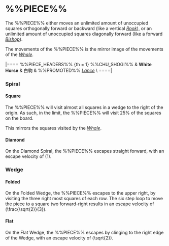 # %%PIECE%%

The %%PIECE%% either moves an unlimited amount of unoccupied
squares orthogonally forward or backward (like a vertical
[*Rook*](rook.html)), or an unlimited amount of unoccupied
squares diagonally forward (like a forward [*Bishop*](bishop.html)).

The movements of the %%PIECE%% is the mirror image of the 
movements of the [*Whale*](whale.html).

|====
%%PIECE_HEADERS%%
  {th = 1}  %%CHU_SHOGI%%
&           **White Horse** & &#x767D;&#x99D2;
&           %%PROMOTED%% [*Lance*](lance.html) \\
====|


### Spiral

#### Square

The %%PIECE%% will visit almost all squares in a wedge to the
right of the origin. As such, in the limit, the %%PIECE%% will
visit 25% of the squares on the board.

This mirrors the squares visited by the [*Whale*](whale.html).

#### Diamond

On the Diamond Spiral, the %%PIECE%% escapes straight forward,
with an escape velocity of \(1\).

### Wedge

#### Folded

On the Folded Wedge, the %%PIECE%% escapes to the upper right, 
by visiting the three right most squares of each row. The six
step loop to move the piece to a square two forward-right results
in an escape velocity of \(\frac{\sqrt{2}}{3}\).

#### Flat

On the Flat Wedge, the %%PIECE%% escapes by clinging to the
right edge of the Wedge, with an escape velocity of
\(\sqrt{2}\).

